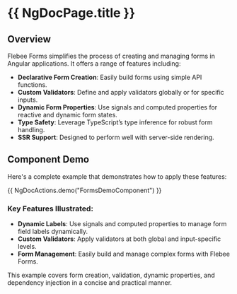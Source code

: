 # {{ NgDocPage.title }}

## Overview

Flebee Forms simplifies the process of creating and managing forms in Angular applications. It offers a range of features including:

- **Declarative Form Creation**: Easily build forms using simple API functions.
- **Custom Validators**: Define and apply validators globally or for specific inputs.
- **Dynamic Form Properties**: Use signals and computed properties for reactive and dynamic form states.
- **Type Safety**: Leverage TypeScript’s type inference for robust form handling.
- **SSR Support**: Designed to perform well with server-side rendering.

## Component Demo

Here's a complete example that demonstrates how to apply these features:

{{ NgDocActions.demo("FormsDemoComponent") }}

### Key Features Illustrated:

- **Dynamic Labels**: Use signals and computed properties to manage form field labels dynamically.
- **Custom Validators**: Apply validators at both global and input-specific levels.
- **Form Management**: Easily build and manage complex forms with Flebee Forms.

This example covers form creation, validation, dynamic properties, and dependency injection in a concise and practical manner.
